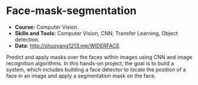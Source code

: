 # Face-mask-segmentation
* __Course:__ Computer Vision. 
* __Skills and Tools:__ Computer Vision, CNN, Transfer Learning, Object detection. 
* __Data:__ http://shuoyang1213.me/WIDERFACE

Predict and apply masks over the faces within images using CNN and image recognition algorithms. In this hands-on project, the goal is to build a system, which includes building a face detector to locate the position of a face in an image and apply a segmentation mask on the face.
